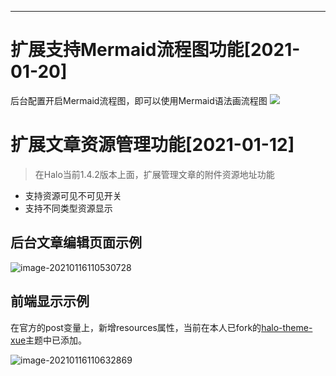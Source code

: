 ------------------------------
# 扩展支持Mermaid流程图功能[2021-01-20]
后台配置开启Mermaid流程图，即可以使用Mermaid语法画流程图
![](https://cdn.jsdelivr.net/gh/mytianya/public-imgbed/img20210120164916.png)

# 扩展文章资源管理功能[2021-01-12]

> 在Halo当前1.4.2版本上面，扩展管理文章的附件资源地址功能

- 支持资源可见不可见开关
- 支持不同类型资源显示

## 后台文章编辑页面示例

![image-20210116110530728](https://pan.codehome.vip/images/image-20210116110530728.png)

## 前端显示示例

在官方的post变量上，新增resources属性，当前在本人已fork的[halo-theme-xue](https://github.com/mytianya/halo-theme-xue)主题中已添加。

![image-20210116110632869](https://pan.codehome.vip/images/image-20210116110632869.png)
